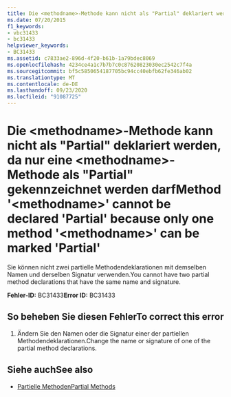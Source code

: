 ```yaml
---
title: Die <methodname>-Methode kann nicht als "Partial" deklariert werden, da nur eine <methodname>-Methode als "Partial" gekennzeichnet werden darf
ms.date: 07/20/2015
f1_keywords:
- vbc31433
- bc31433
helpviewer_keywords:
- BC31433
ms.assetid: c7833ae2-896d-4f20-b61b-1a79bdec8069
ms.openlocfilehash: 4234ce4a1c7b7b7c0c87620823030ec2542c7f4a
ms.sourcegitcommit: bf5c5850654187705bc94cc40ebfb62fe346ab02
ms.translationtype: MT
ms.contentlocale: de-DE
ms.lasthandoff: 09/23/2020
ms.locfileid: "91087725"
---
```

# <a name="method-methodname-cannot-be-declared-partial-because-only-one-method-methodname-can-be-marked-partial"></a><span data-ttu-id="515b1-102">Die \<methodname>-Methode kann nicht als "Partial" deklariert werden, da nur eine \<methodname>-Methode als "Partial" gekennzeichnet werden darf</span><span class="sxs-lookup"><span data-stu-id="515b1-102">Method '\<methodname>' cannot be declared 'Partial' because only one method '\<methodname>' can be marked 'Partial'</span></span>

<span data-ttu-id="515b1-103">Sie können nicht zwei partielle Methodendeklarationen mit demselben Namen und derselben Signatur verwenden.</span><span class="sxs-lookup"><span data-stu-id="515b1-103">You cannot have two partial method declarations that have the same name and signature.</span></span>  
  
 <span data-ttu-id="515b1-104">**Fehler-ID:** BC31433</span><span class="sxs-lookup"><span data-stu-id="515b1-104">**Error ID:** BC31433</span></span>  
  
## <a name="to-correct-this-error"></a><span data-ttu-id="515b1-105">So beheben Sie diesen Fehler</span><span class="sxs-lookup"><span data-stu-id="515b1-105">To correct this error</span></span>  
  
1. <span data-ttu-id="515b1-106">Ändern Sie den Namen oder die Signatur einer der partiellen Methodendeklarationen.</span><span class="sxs-lookup"><span data-stu-id="515b1-106">Change the name or signature of one of the partial method declarations.</span></span>  
  
## <a name="see-also"></a><span data-ttu-id="515b1-107">Siehe auch</span><span class="sxs-lookup"><span data-stu-id="515b1-107">See also</span></span>

- [<span data-ttu-id="515b1-108">Partielle Methoden</span><span class="sxs-lookup"><span data-stu-id="515b1-108">Partial Methods</span></span>](../programming-guide/language-features/procedures/partial-methods.md)
